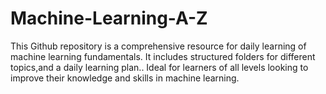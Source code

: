 # Machine-Learning-A-Z
This Github repository is a comprehensive resource for daily learning of machine learning fundamentals. It includes structured folders for different topics,and a daily learning plan.. Ideal for learners of all levels looking to improve their knowledge and skills in machine learning.
